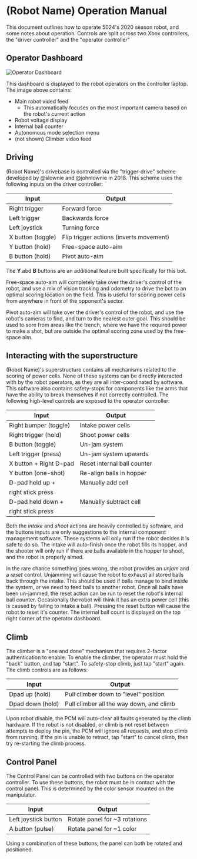 # (Robot Name) Operation Manual

This document outlines how to operate 5024's 2020 season robot, and some notes about operation. Controls are split across two Xbox controllers, the "driver controller" and the "operator controller" 

## Operator Dashboard
![Operator Dashboard](https://camo.githubusercontent.com/a333181729568445ae16830c195cdd667e6f7dbc/68747470733a2f2f692e696d6775722e636f6d2f6e5363506868452e706e67)

This dashboard is displayed to the robot operators on the controller laptop. The image above contains:
 - Main robot vided feed
   - This automatically focuses on the most important camera based on the robot's current action
 - Robot voltage display
 - Internal ball counter
 - Autonomous mode selection menu
 - (not shown) Climber video feed

## Driving
(Robot Name)'s drivebase is controlled via the "trigger-drive" scheme developed by @slownie and @johnlownie in 2018. This scheme uses the following inputs on the driver controller: 

| Input             | Output                                  |
|-------------------|-----------------------------------------|
| Right trigger     | Forward force                           |
| Left trigger      | Backwards force                         |
| Left joystick     | Turning force                           |
| X button (toggle) | Flip trigger actions (inverts movement) |
| Y button (hold)   | Free-space auto-aim                     |
| B button (hold)   | Pivot auto-aim                          |

The **Y** abd **B** buttons are an additional feature built specifically for this bot. 

Free-space auto-aim will completely take over the driver's control of the robot, and use a mix of vision tracking and odometry to drive the bot to an optimal scoring location on the field. This is useful for scoring power cells from anywhere in front of the opponent's sector. 

Pivot auto-aim will take over the driver's control of the robot, and use the robot's cameras to find, and turn to the nearest outer goal. This should be used to sore from areas like the trench, where we have the required power to make a shot, but are outside the optimal scoring zone used by the free-space aim.

## Interacting with the superstructure

(Robot Name)'s superstructure contains all mechanisms related to the scoring of power cells. None of these systems can be directly interacted with by the robot operators, as they are all inter-coordinated by software. This software also contains safety-stops for components like the arms that have the ability to break themselves if not correctly controlled. The following high-level controls are exposed to the operator controller:

| Input                 | Output                      |
|-----------------------|-----------------------------|
| Right bumper (toggle) | Intake power cells          |
| Right trigger (hold)  | Shoot power cells           |
| B button (toggle)     | Un-jam system               |
| Left trigger (press)  | Un-jam system upwards       |
| X button + Right D-pad| Reset internal ball counter |
| Y button (one-shot)   | Re-align balls in hopper    |
| D-pad held up +       | Manually add cell           |
| right stick press     |                             |
| D-pad held down +     | Manually subtract cell      |
| right stick press     |                             |

Both the *intake* and *shoot* actions are heavily controlled by software, and the buttons inputs are only suggestions to the internal component management software. These systems will only run if the robot decides it is safe to do so. The intake will auto-finish once the robot fills its hopper, and the shooter will only run if there are balls available in the hopper to shoot, and the robot is properly aimed.

In the rare chance something goes wrong, the robot provides an *unjam* and a *reset* control. Unjamming will cause the robot to exhaust all stored balls back through the intake. This should be used if balls manage to bind inside the system, or we need to feed balls to another robot. Once all balls have been un-jammed, the reset action can be run to reset the robot's internal ball counter. Occasionally the robot will think it has an extra power cell (this is caused by failing to intake a ball). Pressing the reset button will cause the robot to reset it's counter. The internal ball count is displayed on the top right corner of the operator dashboard.

## Climb

The climber is a "one and done" mechanism that requires 2-factor authentication to enable. To enable the climber, the operator must hold the "back" button, and tap "start". To safety-stop climb, just tap "start" again. The climb controls are as follows:

| Input            | Output                                   |
|------------------|------------------------------------------|
| Dpad up (hold)   | Pull climber down to "level" position    |
| Dpad down (hold) | Pull climber all the way down, and climb |

Upon robot disable, the PCM will auto-clear all faults generated by the climb hardware. If the robot is not disabled, or climb is not reset between attempts to deploy the pin, the PCM will ignore all requests, and stop climb from running. If the pin is unable to retract, tap "start" to cancel climb, then try re-starting the climb process.

## Control Panel

The Control Panel can be controlled with two buttons on the operator controller. To use these buttons, the robot must be in contact with the control panel. This is determined by the color sensor mounted on the manipulator.

| Input                | Output                        |
|----------------------|-------------------------------|
| Left joystick button | Rotate panel for ~3 rotations |
| A button (pulse)     | Rotate panel for ~1 color     |

Using a combination of these buttons, the panel can both be rotated and positioned.